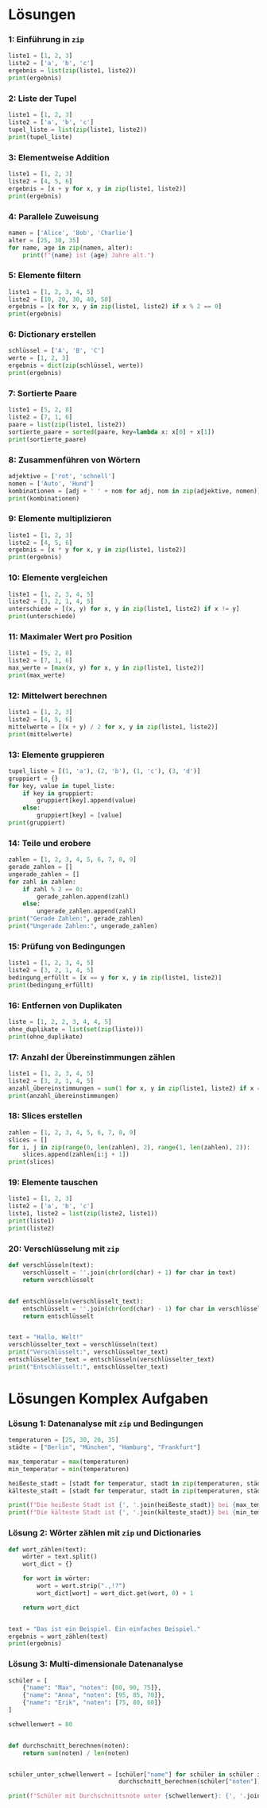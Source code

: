 # Lösungen

### 1: Einführung in `zip` 

```python
liste1 = [1, 2, 3]
liste2 = ['a', 'b', 'c']
ergebnis = list(zip(liste1, liste2))
print(ergebnis)
```

### 2: Liste der Tupel 

```python
liste1 = [1, 2, 3]
liste2 = ['a', 'b', 'c']
tupel_liste = list(zip(liste1, liste2))
print(tupel_liste)
```

### 3: Elementweise Addition 

```python
liste1 = [1, 2, 3]
liste2 = [4, 5, 6]
ergebnis = [x + y for x, y in zip(liste1, liste2)]
print(ergebnis)
```

### 4: Parallele Zuweisung 

```python
namen = ['Alice', 'Bob', 'Charlie']
alter = [25, 30, 35]
for name, age in zip(namen, alter):
    print(f"{name} ist {age} Jahre alt.")
```

### 5: Elemente filtern 

```python
liste1 = [1, 2, 3, 4, 5]
liste2 = [10, 20, 30, 40, 50]
ergebnis = [x for x, y in zip(liste1, liste2) if x % 2 == 0]
print(ergebnis)
```

### 6: Dictionary erstellen 

```python
schlüssel = ['A', 'B', 'C']
werte = [1, 2, 3]
ergebnis = dict(zip(schlüssel, werte))
print(ergebnis)
```

### 7: Sortierte Paare 

```python
liste1 = [5, 2, 8]
liste2 = [7, 1, 6]
paare = list(zip(liste1, liste2))
sortierte_paare = sorted(paare, key=lambda x: x[0] + x[1])
print(sortierte_paare)
```

### 8: Zusammenführen von Wörtern 

```python
adjektive = ['rot', 'schnell']
nomen = ['Auto', 'Hund']
kombinationen = [adj + ' ' + nom for adj, nom in zip(adjektive, nomen)]
print(kombinationen)
```

### 9: Elemente multiplizieren 

```python
liste1 = [1, 2, 3]
liste2 = [4, 5, 6]
ergebnis = [x * y for x, y in zip(liste1, liste2)]
print(ergebnis)
```

### 10: Elemente vergleichen 

```python
liste1 = [1, 2, 3, 4, 5]
liste2 = [3, 2, 1, 4, 5]
unterschiede = [(x, y) for x, y in zip(liste1, liste2) if x != y]
print(unterschiede)
```

### 11: Maximaler Wert pro Position 

```python
liste1 = [5, 2, 8]
liste2 = [7, 1, 6]
max_werte = [max(x, y) for x, y in zip(liste1, liste2)]
print(max_werte)
```

### 12: Mittelwert berechnen 

```python
liste1 = [1, 2, 3]
liste2 = [4, 5, 6]
mittelwerte = [(x + y) / 2 for x, y in zip(liste1, liste2)]
print(mittelwerte)
```

### 13: Elemente gruppieren 

```python
tupel_liste = [(1, 'a'), (2, 'b'), (1, 'c'), (3, 'd')]
gruppiert = {}
for key, value in tupel_liste:
    if key in gruppiert:
        gruppiert[key].append(value)
    else:
        gruppiert[key] = [value]
print(gruppiert)
```

### 14: Teile und erobere 

```python
zahlen = [1, 2, 3, 4, 5, 6, 7, 8, 9]
gerade_zahlen = []
ungerade_zahlen = []
for zahl in zahlen:
    if zahl % 2 == 0:
        gerade_zahlen.append(zahl)
    else:
        ungerade_zahlen.append(zahl)
print("Gerade Zahlen:", gerade_zahlen)
print("Ungerade Zahlen:", ungerade_zahlen)
```

### 15: Prüfung von Bedingungen 

```python
liste1 = [1, 2, 3, 4, 5]
liste2 = [3, 2, 1, 4, 5]
bedingung_erfüllt = [x == y for x, y in zip(liste1, liste2)]
print(bedingung_erfüllt)
```

### 16: Entfernen von Duplikaten 

```python
liste = [1, 2, 2, 3, 4, 4, 5]
ohne_duplikate = list(set(zip(liste)))
print(ohne_duplikate)
```

### 17: Anzahl der Übereinstimmungen zählen 

```python
liste1 = [1, 2, 3, 4, 5]
liste2 = [3, 2, 1, 4, 5]
anzahl_übereinstimmungen = sum(1 for x, y in zip(liste1, liste2) if x == y)
print(anzahl_übereinstimmungen)
```

### 18: Slices erstellen 

```python
zahlen = [1, 2, 3, 4, 5, 6, 7, 8, 9]
slices = []
for i, j in zip(range(0, len(zahlen), 2), range(1, len(zahlen), 2)):
    slices.append(zahlen[i:j + 1])
print(slices)
```

### 19: Elemente tauschen 

```python
liste1 = [1, 2, 3]
liste2 = ['a', 'b', 'c']
liste1, liste2 = list(zip(liste2, liste1))
print(liste1)
print(liste2)
```

### 20: Verschlüsselung mit `zip` 

```python
def verschlüsseln(text):
    verschlüsselt = ''.join(chr(ord(char) + 1) for char in text)
    return verschlüsselt


def entschlüsseln(verschlüsselt_text):
    entschlüsselt = ''.join(chr(ord(char) - 1) for char in verschlüsselt_text)
    return entschlüsselt


text = "Hallo, Welt!"
verschlüsselter_text = verschlüsseln(text)
print("Verschlüsselt:", verschlüsselter_text)
entschlüsselter_text = entschlüsseln(verschlüsselter_text)
print("Entschlüsselt:", entschlüsselter_text)
```

# Lösungen Komplex Aufgaben


### Lösung 1: Datenanalyse mit `zip` und Bedingungen 

```python
temperaturen = [25, 30, 20, 35]
städte = ["Berlin", "München", "Hamburg", "Frankfurt"]

max_temperatur = max(temperaturen)
min_temperatur = min(temperaturen)

heißeste_stadt = [stadt for temperatur, stadt in zip(temperaturen, städte) if temperatur == max_temperatur]
kälteste_stadt = [stadt for temperatur, stadt in zip(temperaturen, städte) if temperatur == min_temperatur]

print(f"Die heißeste Stadt ist {', '.join(heißeste_stadt)} bei {max_temperatur}°C.")
print(f"Die kälteste Stadt ist {', '.join(kälteste_stadt)} bei {min_temperatur}°C.")
```

### Lösung 2: Wörter zählen mit `zip` und Dictionaries

```python
def wort_zählen(text):
    wörter = text.split()
    wort_dict = {}

    for wort in wörter:
        wort = wort.strip(".,!?")
        wort_dict[wort] = wort_dict.get(wort, 0) + 1

    return wort_dict


text = "Das ist ein Beispiel. Ein einfaches Beispiel."
ergebnis = wort_zählen(text)
print(ergebnis)
```

### Lösung 3: Multi-dimensionale Datenanalyse

```python
schüler = [
    {"name": "Max", "noten": [80, 90, 75]},
    {"name": "Anna", "noten": [95, 85, 70]},
    {"name": "Erik", "noten": [75, 80, 60]}
]

schwellenwert = 80


def durchschnitt_berechnen(noten):
    return sum(noten) / len(noten)


schüler_unter_schwellenwert = [schüler["name"] for schüler in schüler if
                               durchschnitt_berechnen(schüler["noten"]) < schwellenwert]

print(f"Schüler mit Durchschnittsnote unter {schwellenwert}: {', '.join(schüler_unter_schwellenwert)}")
```
